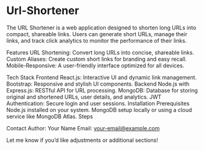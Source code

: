 # Url-Shortener
The URL Shortener is a web application designed to shorten long URLs into compact, shareable links. Users can generate short URLs, manage their links, and track click analytics to monitor the performance of their links.

Features
URL Shortening: Convert long URLs into concise, shareable links.
Custom Aliases: Create custom short links for branding and easy recall.
Mobile-Responsive: A user-friendly interface optimized for all devices.

Tech Stack
Frontend
React.js: Interactive UI and dynamic link management.
Bootstrap: Responsive and stylish UI components.
Backend
Node.js with Express.js: RESTful API for URL processing.
MongoDB: Database for storing original and shortened URLs, user details, and analytics.
JWT Authentication: Secure login and user sessions.
Installation
Prerequisites
Node.js installed on your system.
MongoDB setup locally or using a cloud service like MongoDB Atlas.
Steps

Contact
Author: Your Name
Email: your-email@example.com

Let me know if you’d like adjustments or additional sections!








